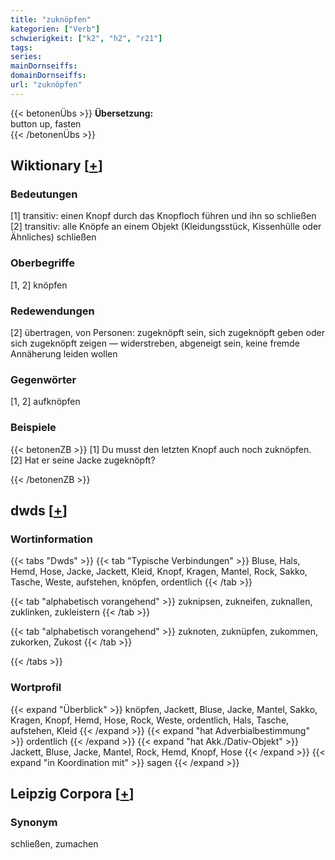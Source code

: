 ```yaml
---
title: "zuknöpfen"
kategorien: ["Verb"]
schwierigkeit: ["k2", "h2", "r21"]
tags:
series:
mainDornseiffs:
domainDornseiffs:
url: "zuknöpfen"
---
```


{{< betonenÜbs >}}
**Übersetzung:**  
button up, fasten  
{{< /betonenÜbs >}}

## Wiktionary [[+](https://de.wiktionary.org/wiki/zuknöpfen)]

### Bedeutungen
[1] transitiv: einen Knopf durch das Knopfloch führen und ihn so schließen  
[2] transitiv: alle Knöpfe an einem Objekt (Kleidungsstück, Kissenhülle oder Ähnliches) schließen  

### Oberbegriffe
[1, 2] knöpfen  

### Redewendungen
[2] übertragen, von Personen: zugeknöpft sein, sich zugeknöpft geben oder sich zugeknöpft zeigen — widerstreben, abgeneigt sein, keine fremde Annäherung leiden wollen  

### Gegenwörter
[1, 2] aufknöpfen  

### Beispiele
{{< betonenZB >}}
[1] Du musst den letzten Knopf auch noch zuknöpfen.  
[2] Hat er seine Jacke zugeknöpft?  

{{< /betonenZB >}}


## dwds [[+](https://www.dwds.de/wb/zuknöpfen)]

### Wortinformation
{{< tabs "Dwds" >}}
{{< tab "Typische Verbindungen" >}}
Bluse, Hals, Hemd, Hose, Jacke, Jackett, Kleid, Knopf, Kragen, Mantel, Rock, Sakko, Tasche, Weste, aufstehen, knöpfen, ordentlich
{{< /tab >}}

{{< tab "alphabetisch vorangehend" >}}
zuknipsen, zukneifen, zuknallen, zuklinken, zukleistern
{{< /tab >}}

{{< tab "alphabetisch vorangehend" >}}
zuknoten, zuknüpfen, zukommen, zukorken, Zukost
{{< /tab >}}

{{< /tabs >}}

### Wortprofil
{{< expand "Überblick" >}} knöpfen, Jackett, Bluse, Jacke, Mantel, Sakko, Kragen, Knopf, Hemd, Hose, Rock, Weste, ordentlich, Hals, Tasche, aufstehen, Kleid {{< /expand >}}
{{< expand "hat Adverbialbestimmung" >}} ordentlich {{< /expand >}}
{{< expand "hat Akk./Dativ-Objekt" >}} Jackett, Bluse, Jacke, Mantel, Rock, Hemd, Knopf, Hose {{< /expand >}}
{{< expand "in Koordination mit" >}} sagen {{< /expand >}}

## Leipzig Corpora [[+](https://corpora.uni-leipzig.de/en/res?word=zuknöpfen&corpusId=deu_newscrawl-public_2018)]


### Synonym
schließen, zumachen

